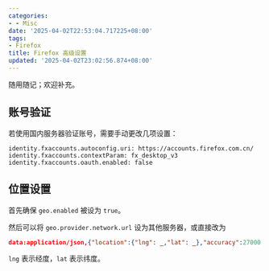 ```yaml
---
categories:
- - Misc
date: '2025-04-02T22:53:04.717225+08:00'
tags:
- Firefox
title: Firefox 高级设置
updated: '2025-04-02T23:02:56.874+08:00'
---
```

随用随记；欢迎补充。

## 账号验证

若使用国内服务器验证账号，需要手动更改几项设置：

```
identity.fxaccounts.autoconfig.uri: https://accounts.firefox.com.cn/
identity.fxaccounts.contextParam: fx_desktop_v3
identity.fxaccounts.oauth.enabled: false
```

## 位置设置

首先确保 `geo.enabled` 被设为 `true`。

然后可以将 `geo.provider.network.url` 设为其他服务器，或直接改为

```json
data:application/json,{"location":{"lng": _,"lat": _},"accuracy":27000.0}
```

`lng` 表示经度，`lat` 表示纬度。
